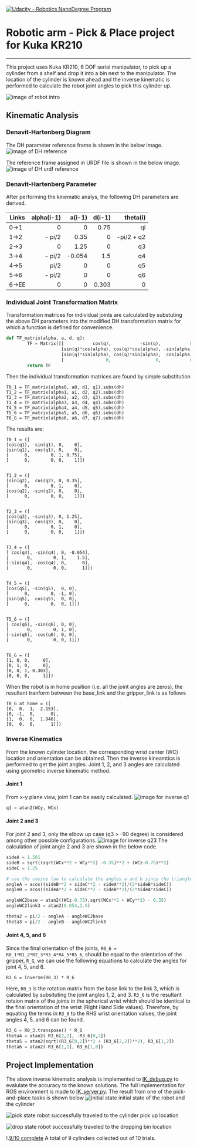 [![Udacity - Robotics NanoDegree Program](https://s3-us-west-1.amazonaws.com/udacity-robotics/Extra+Images/RoboND_flag.png)](https://www.udacity.com/robotics)

[//]: # (Image References)

[urdf]: ./misc_images/DH_reference_urdf.png
[DHparam]: ./misc_images/DH_reference_original.jpeg
[KukaArm]: ./misc_images/misc2.png
[Inverse_q23]: ./misc_images/inverseq23.png
[Inverse_q1]: ./misc_images/Inverse_q1.png
[sim init]: ./misc_images/gazebo_init.jpg
[sim pick]: ./misc_images/gazebo_pick.jpg
[sim drop]: ./misc_images/gazebo_drop.jpg
[mission complete]: ./misc_images/gazebo_mission_complete.jpg


# Robotic arm - Pick & Place project for Kuka KR210

---
This project uses Kuka KR210, 6 DOF serial manipulator, to pick up a cylinder from a shelf and drop it into a bin next to the manipulator. The location of the cylinder is known ahead and the inverse kinematic is performed to calculate the robot joint angles to pick this cylinder up. 

![image of robot intro][KukaArm]



## Kinematic Analysis
### Denavit-Hartenberg Diagram
The DH parameter reference frame is shown in the below image.
![image of DH reference][DHparam]

The reference frame assigned in URDF file is shown in the below image.
![image of DH urdf reference][urdf]

### Denavit-Hartenberg Parameter
After performing the kinematic analys, the following DH parameters are derived. 

Links | alpha(i-1) | a(i-1) | d(i-1) | theta(i)
--- | ---: | ---: | ---: | ---:
0->1 | 0 | 0 | 0.75 | qi
1->2 | - pi/2 | 0.35 | 0 | -pi/2 + q2
2->3 | 0 | 1.25 | 0 | q3
3->4 | - pi/2 | -0.054 | 1.5 | q4
4->5 | pi/2 | 0 | 0 | q5
5->6 | - pi/2 | 0 | 0 | q6
6->EE | 0 | 0 | 0.303 | 0

### Individual Joint Transformation Matrix
Transformation matrices for individual joints are calculated by substuting the above DH parameters into the modified DH transformation matrix for which a function is defined for convenience. 

```python
def TF_matrix(alpha, a, d, q):
        TF = Matrix([[           cos(q),           -sin(q),           0,             a],
                     [sin(q)*cos(alpha), cos(q)*cos(alpha), -sin(alpha), -sin(alpha)*d],
                     [sin(q)*sin(alpha), cos(q)*sin(alpha),  cos(alpha),  cos(alpha)*d],
                     [                0,                 0,           0,             1]])
        return TF
```
Then the individual transformation matrices are found by simple substitution

```
T0_1 = TF_matrix(alpha0, a0, d1, q1).subs(dh)
T1_2 = TF_matrix(alpha1, a1, d2, q2).subs(dh)
T2_3 = TF_matrix(alpha2, a2, d3, q3).subs(dh)
T3_4 = TF_matrix(alpha3, a3, d4, q4).subs(dh)
T4_5 = TF_matrix(alpha4, a4, d5, q5).subs(dh)
T5_6 = TF_matrix(alpha5, a5, d6, q6).subs(dh)
T6_G = TF_matrix(alpha6, a6, d7, q7).subs(dh)
```
The results are:
```
T0_1 = ([
[cos(q1), -sin(q1), 0,    0],
[sin(q1),  cos(q1), 0,    0],
[      0,        0, 1, 0.75],
[      0,        0, 0,    1]])


T1_2 = ([
[sin(q2),  cos(q2), 0, 0.35],
[      0,        0, 1,    0],
[cos(q2), -sin(q2), 0,    0],
[      0,        0, 0,    1]])


T2_3 = ([
[cos(q3), -sin(q3), 0, 1.25],
[sin(q3),  cos(q3), 0,    0],
[      0,        0, 1,    0],
[      0,        0, 0,    1]])


T3_4 = ([
[ cos(q4), -sin(q4), 0, -0.054],
[       0,        0, 1,    1.5],
[-sin(q4), -cos(q4), 0,      0],
[       0,        0, 0,      1]])


T4_5 = ([
[cos(q5), -sin(q5),  0, 0],
[      0,        0, -1, 0],
[sin(q5),  cos(q5),  0, 0],
[      0,        0,  0, 1]])


T5_6 = ([
[ cos(q6), -sin(q6), 0, 0],
[       0,        0, 1, 0],
[-sin(q6), -cos(q6), 0, 0],
[       0,        0, 0, 1]])


T6_G = ([
[1, 0, 0,     0],
[0, 1, 0,     0],
[0, 0, 1, 0.303],
[0, 0, 0,     1]])

```
When the robot is in home position (i.e. all the joint angles are zeros), the resultant tranform between the base_link and the gripper_link is as follows
```
T0_G at home = ([
[0,  0,  1,  2.153], 
[0, -1,  0,  	 0], 
[1,  0,  0,  1.946], 
[0,  0,  0,      1]])
```


### Inverse Kinematics
From the known cylinder location, the corresponding wrist center (WC) location and orientation can be obtained.
Then the inverse kineamtics is performed to get the joint angles. 
Joint 1, 2, and 3 angles are calculated using geometric inverse kinematic method.
#### Joint 1
From x-y plane view, joint 1 can be easily calculated.
![image for inverse q1][Inverse_q1]
```python
q1 = atan2(WCy, WCx)
```
#### Joint 2 and 3
For joint 2 and 3, only the elbow up case (q3 > -90 degree) is considered among other possible configurations.
![image for inverse q23][Inverse_q23]
The calculation of joint angle 2 and 3 are shown in the below code.
```python
sideA = 1.501
sideB = sqrt((sqrt(WCx**2 + WCy**2) -0.35)**2 + (WCz-0.75)**2)
sideC = 1.25

# use the cosine law to calculate the angles a and b since the triangle ABC is not a right triangle 
angleA = acos((sideB**2 + sideC**2 - sideA**2)/(2*sideB*sideC))
angleB = acos((sideA**2 + sideC**2 - sideB**2)/(2*sideA*sideC))

angleWC2base = atan2((WCz-0.75),sqrt(WCx**2 + WCy**2) - 0.35)
angleWC2link3 = atan2(0.054,1.5)   

theta2 = pi/2 - angleA - angleWC2base
theta3 = pi/2 - angleB - angleWC2link3  
```
#### Joint 4, 5, and 6
Since the final orientation of the joints, `R0_6 = R0_1*R1_2*R2_3*R3_4*R4_5*R5_6`, should be equal to the orientation of the gripper, `R_G`, we can use the following equations to calculate the angles for joint 4, 5, and 6.
```
R3_6 = inverse(R0_3) * R_G
```
Here, `R0_3` is the rotation matrix from the base link to the link 3, which is calculated by subsituting the joint angles 1, 2, and 3.
`R3_6` is the resultant rotaion matrix of the joints in the spherical wrist which should be identical to the final orientation of the wrist (Right Hand Side values). 
Therefore, by equating the terms in `R3_6` to the RHS wrist orientation values, the joint angles 4, 5, and 6 can be found.
```python
R3_6 = R0_3.transpose() * R_G
theta4 = atan2( R3_6[2,2], -R3_6[0,2])
theta5 = atan2(sqrt((R3_6[0,2])**2 + (R3_6[2,2])**2), R3_6[1,2])
theta6 = atan2(-R3_6[1,1], R3_6[1,0])
```
## Project Implementation
The above inverse kinematic analysis is implemented to [IK_debug.py](IK_debug.py) to evalulate the accuracy to the known solutions.
The full implementation for ROS environment is made to [IK_server.py](kuka_arm/scripts/IK_server.py).
The result from one of the pick-and-place tasks is shown below
![initial state][sim init]
initial state of the robot and the cylinder

![pick state][sim pick]
robot successfully traveled to the cylinder pick up location

![drop state][sim drop]
robot successfully traveled to the dropping bin location

!.[9/10 complete][mission complete]
A total of 9 cylinders collected out of 10 trials. 

